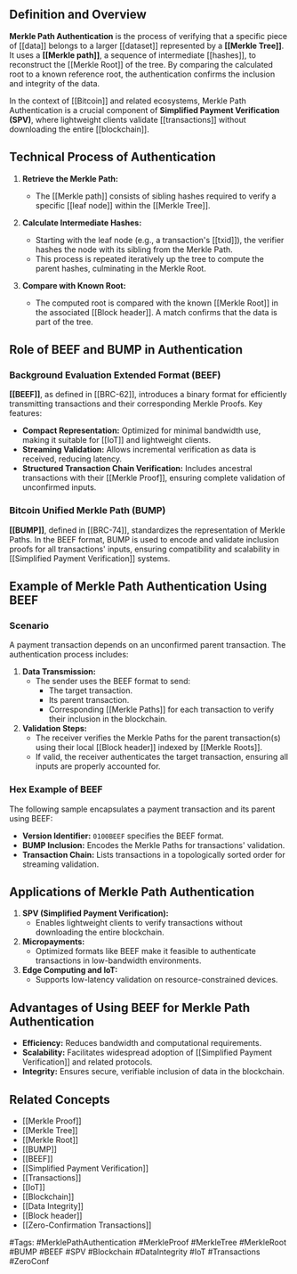 ## Definition and Overview

**Merkle Path Authentication** is the process of verifying that a specific piece of [[data]] belongs to a larger [[dataset]] represented by a **[[Merkle Tree]]**. It uses a **[[Merkle path]]**, a sequence of intermediate [[hashes]], to reconstruct the [[Merkle Root]] of the tree. By comparing the calculated root to a known reference root, the authentication confirms the inclusion and integrity of the data.

In the context of [[Bitcoin]] and related ecosystems, Merkle Path Authentication is a crucial component of **Simplified Payment Verification (SPV)**, where lightweight clients validate [[transactions]] without downloading the entire [[blockchain]].

## Technical Process of Authentication

1. **Retrieve the Merkle Path:**
    
    - The [[Merkle path]] consists of sibling hashes required to verify a specific [[leaf node]] within the [[Merkle Tree]].
2. **Calculate Intermediate Hashes:**
    
    - Starting with the leaf node (e.g., a transaction's [[txid]]), the verifier hashes the node with its sibling from the Merkle Path.
    - This process is repeated iteratively up the tree to compute the parent hashes, culminating in the Merkle Root.
3. **Compare with Known Root:**
    
    - The computed root is compared with the known [[Merkle Root]] in the associated [[Block header]]. A match confirms that the data is part of the tree.

## Role of BEEF and BUMP in Authentication

### Background Evaluation Extended Format (BEEF)

**[[BEEF]]**, as defined in [[BRC-62]], introduces a binary format for efficiently transmitting transactions and their corresponding Merkle Proofs. Key features:

- **Compact Representation:** Optimized for minimal bandwidth use, making it suitable for [[IoT]] and lightweight clients.
- **Streaming Validation:** Allows incremental verification as data is received, reducing latency.
- **Structured Transaction Chain Verification:** Includes ancestral transactions with their [[Merkle Proof]], ensuring complete validation of unconfirmed inputs.

### Bitcoin Unified Merkle Path (BUMP)

**[[BUMP]]**, defined in [[BRC-74]], standardizes the representation of Merkle Paths. In the BEEF format, BUMP is used to encode and validate inclusion proofs for all transactions' inputs, ensuring compatibility and scalability in [[Simplified Payment Verification]] systems.

## Example of Merkle Path Authentication Using BEEF

### Scenario

A payment transaction depends on an unconfirmed parent transaction. The authentication process includes:

1. **Data Transmission:**
    - The sender uses the BEEF format to send:
        - The target transaction.
        - Its parent transaction.
        - Corresponding [[Merkle Paths]] for each transaction to verify their inclusion in the blockchain.
2. **Validation Steps:**
    - The receiver verifies the Merkle Paths for the parent transaction(s) using their local [[Block header]] indexed by [[Merkle Roots]].
    - If valid, the receiver authenticates the target transaction, ensuring all inputs are properly accounted for.

### Hex Example of BEEF

The following sample encapsulates a payment transaction and its parent using BEEF:



- **Version Identifier:** `0100BEEF` specifies the BEEF format.
- **BUMP Inclusion:** Encodes the Merkle Paths for transactions' validation.
- **Transaction Chain:** Lists transactions in a topologically sorted order for streaming validation.

## Applications of Merkle Path Authentication

1. **SPV (Simplified Payment Verification):**
    - Enables lightweight clients to verify transactions without downloading the entire blockchain.
2. **Micropayments:**
    - Optimized formats like BEEF make it feasible to authenticate transactions in low-bandwidth environments.
3. **Edge Computing and IoT:**
    - Supports low-latency validation on resource-constrained devices.

## Advantages of Using BEEF for Merkle Path Authentication

- **Efficiency:** Reduces bandwidth and computational requirements.
- **Scalability:** Facilitates widespread adoption of [[Simplified Payment Verification]] and related protocols.
- **Integrity:** Ensures secure, verifiable inclusion of data in the blockchain.

## Related Concepts

- [[Merkle Proof]]
- [[Merkle Tree]]
- [[Merkle Root]]
- [[BUMP]]
- [[BEEF]]
- [[Simplified Payment Verification]]
- [[Transactions]]
- [[IoT]]
- [[Blockchain]]
- [[Data Integrity]]
- [[Block header]]
- [[Zero-Confirmation Transactions]]

#Tags: #MerklePathAuthentication #MerkleProof #MerkleTree #MerkleRoot #BUMP #BEEF #SPV #Blockchain #DataIntegrity #IoT #Transactions #ZeroConf